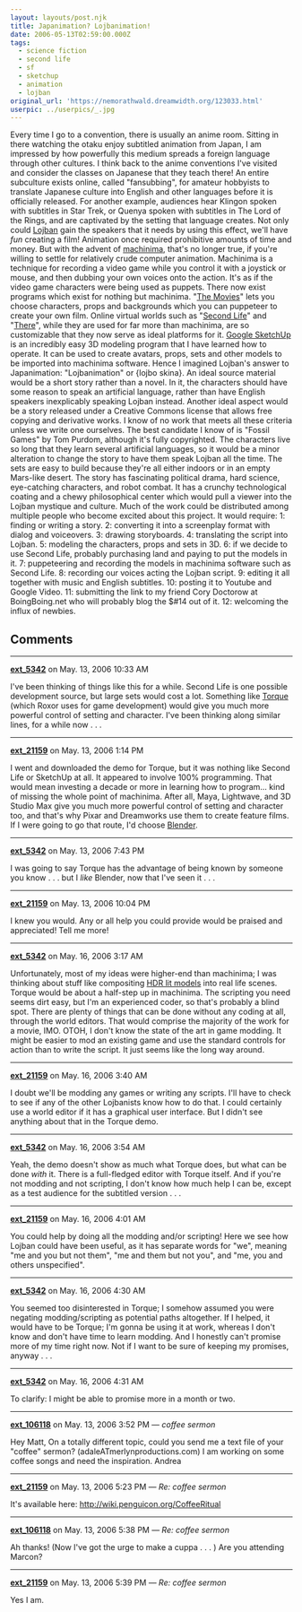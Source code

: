 ```yaml
---
layout: layouts/post.njk
title: Japanimation? Lojbanimation!
date: 2006-05-13T02:59:00.000Z
tags:
  - science fiction
  - second life
  - sf
  - sketchup
  - animation
  - lojban
original_url: 'https://nemorathwald.dreamwidth.org/123033.html'
userpic: ../userpics/_.jpg
---
```

Every time I go to a convention, there is usually an anime room. Sitting in there watching the otaku enjoy subtitled animation from Japan, I am impressed by how powerfully this medium spreads a foreign language through other cultures. I think back to the anime conventions I've visited and consider the classes on Japanese that they teach there! An entire subculture exists online, called "fansubbing", for amateur hobbyists to translate Japanese culture into English and other languages before it is officially released. For another example, audiences hear Klingon spoken with subtitles in Star Trek, or Quenya spoken with subtitles in The Lord of the Rings, and are captivated by the setting that language creates. Not only could [Lojban](http://www.lojban.org/) gain the speakers that it needs by using this effect, we'll have _fun_ creating a film! Animation once required prohibitive amounts of time and money. But with the advent of [machinima](http://en.wikipedia.org/wiki/Machinima), that's no longer true, if you're willing to settle for relatively crude computer animation. Machinima is a technique for recording a video game while you control it with a joystick or mouse, and then dubbing your own voices onto the action. It's as if the video game characters were being used as puppets. There now exist programs which exist for nothing but machinima. "[The Movies](http://www.lionhead.com/themovies/)" lets you choose characters, props and backgrounds which you can puppeteer to create your own film. Online virtual worlds such as "[Second Life](http://secondlife.com/)" and "[There](http://www.there.com/)", while they are used for far more than machinima, are so customizable that they now serve as ideal platforms for it. [Google SketchUp](http://sketchup.google.com/) is an incredibly easy 3D modeling program that I have learned how to operate. It can be used to create avatars, props, sets and other models to be imported into machinima software. Hence I imagined Lojban's answer to Japanimation: "Lojbanimation" or {lojbo skina}. An ideal source material would be a short story rather than a novel. In it, the characters should have some reason to speak an artificial language, rather than have English speakers inexplicably speaking Lojban instead. Another ideal aspect would be a story released under a Creative Commons license that allows free copying and derivative works. I know of no work that meets all these criteria unless we write one ourselves. The best candidate I know of is "Fossil Games" by Tom Purdom, although it's fully copyrighted. The characters live so long that they learn several artificial languages, so it would be a minor alteration to change the story to have them speak Lojban all the time. The sets are easy to build because they're all either indoors or in an empty Mars-like desert. The story has fascinating political drama, hard science, eye-catching characters, and robot combat. It has a crunchy technological coating and a chewy philosophical center which would pull a viewer into the Lojban mystique and culture. Much of the work could be distributed among multiple people who become excited about this project. It would require: 1: finding or writing a story. 2: converting it into a screenplay format with dialog and voiceovers. 3: drawing storyboards. 4: translating the script into Lojban. 5: modeling the characters, props and sets in 3D. 6: if we decide to use Second Life, probably purchasing land and paying to put the models in it. 7: puppeteering and recording the models in machinima software such as Second Life. 8: recording our voices acting the Lojban script. 9: editing it all together with music and English subtitles. 10: posting it to Youtube and Google Video. 11: submitting the link to my friend Cory Doctorow at BoingBoing.net who will probably blog the $#14 out of it. 12: welcoming the influx of newbies.

## Comments

---

**[ext_5342](https://www.dreamwidth.org/users/ext_5342)** on May. 13, 2006 10:33 AM

I've been thinking of things like this for a while. Second Life is one possible development source, but large sets would cost a lot. Something like [Torque](http://www.garagegames.com/) (which Roxor uses for game development) would give you much more powerful control of setting and character. I've been thinking along similar lines, for a while now . . .

---

**[ext_21159](https://www.dreamwidth.org/users/ext_21159)** on May. 13, 2006 1:14 PM

I went and downloaded the demo for Torque, but it was nothing like Second Life or SketchUp at all. It appeared to involve 100% programming. That would mean investing a decade or more in learning how to program... kind of missing the whole point of machinima. After all, Maya, Lightwave, and 3D Studio Max give you much more powerful control of setting and character too, and that's why Pixar and Dreamworks use them to create feature films. If I were going to go that route, I'd choose [Blender](http://www.blender.org/cms/Home.2.0.html).

---

**[ext_5342](https://www.dreamwidth.org/users/ext_5342)** on May. 13, 2006 7:43 PM

I was going to say Torque has the advantage of being known by someone you know . . . but I _like_ Blender, now that I've seen it . . .

---

**[ext_21159](https://www.dreamwidth.org/users/ext_21159)** on May. 13, 2006 10:04 PM

I knew you would. Any or all help you could provide would be praised and appreciated! Tell me more!

---

**[ext_5342](https://www.dreamwidth.org/users/ext_5342)** on May. 16, 2006 3:17 AM

Unfortunately, most of my ideas were higher-end than machinima; I was thinking about stuff like compositing [HDR lit models](http://en.wikipedia.org/wiki/High_dynamic_range_rendering) into real life scenes. Torque would be about a half-step up in machinima. The scripting you need seems dirt easy, but I'm an experienced coder, so that's probably a blind spot. There are plenty of things that can be done without any coding at all, through the world editors. That would comprise the majority of the work for a movie, IMO. OTOH, I don't know the state of the art in game modding. It might be easier to mod an existing game and use the standard controls for action than to write the script. It just seems like the long way around.

---

**[ext_21159](https://www.dreamwidth.org/users/ext_21159)** on May. 16, 2006 3:40 AM

I doubt we'll be modding any games or writing any scripts. I'll have to check to see if any of the other Lojbanists know how to do that. I could certainly use a world editor if it has a graphical user interface. But I didn't see anything about that in the Torque demo.

---

**[ext_5342](https://www.dreamwidth.org/users/ext_5342)** on May. 16, 2006 3:54 AM

Yeah, the demo doesn't show as much what Torque does, but what can be done _with_ it. There is a full-fledged editor with Torque itself. And if you're not modding and not scripting, I don't know how much help I can be, except as a test audience for the subtitled version . . .

---

**[ext_21159](https://www.dreamwidth.org/users/ext_21159)** on May. 16, 2006 4:01 AM

You could help by doing all the modding and/or scripting! Here we see how Lojban could have been useful, as it has separate words for "we", meaning "me and you but not them", "me and them but not you", and "me, you and others unspecified".

---

**[ext_5342](https://www.dreamwidth.org/users/ext_5342)** on May. 16, 2006 4:30 AM

You seemed too disinterested in Torque; I somehow assumed you were negating modding/scripting as potential paths altogether. If I helped, it would have to be Torque; I'm gonna be using it at work, whereas I don't know and don't have time to learn modding. And I honestly can't promise more of my time right now. Not if I want to be sure of keeping my promises, anyway . . .

---

**[ext_5342](https://www.dreamwidth.org/users/ext_5342)** on May. 16, 2006 4:31 AM

To clarify: I might be able to promise more in a month or two.

---

**[ext_106118](https://www.dreamwidth.org/users/ext_106118)** on May. 13, 2006 3:52 PM — *coffee sermon*

Hey Matt, On a totally different topic, could you send me a text file of your "coffee" sermon? (adaleATmerlynproductions.com) I am working on some coffee songs and need the inspiration. Andrea

---

**[ext_21159](https://www.dreamwidth.org/users/ext_21159)** on May. 13, 2006 5:23 PM — *Re: coffee sermon*

It's available here: http://wiki.penguicon.org/CoffeeRitual

---

**[ext_106118](https://www.dreamwidth.org/users/ext_106118)** on May. 13, 2006 5:38 PM — *Re: coffee sermon*

Ah thanks! (Now I've got the urge to make a cuppa . . . ) Are you attending Marcon?

---

**[ext_21159](https://www.dreamwidth.org/users/ext_21159)** on May. 13, 2006 5:39 PM — *Re: coffee sermon*

Yes I am.
